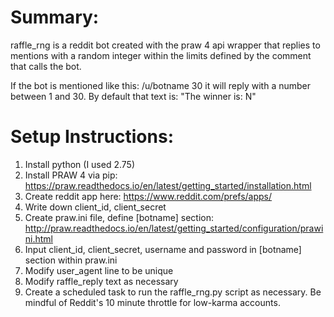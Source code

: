 Summary:
========
raffle_rng is a reddit bot created with the praw 4 api wrapper that replies to mentions with a random integer within the limits defined by the comment that calls the bot. 

If the bot is mentioned like this: /u/botname 30 it will reply with a number between 1 and 30.
By default that text is: "The winner is: N"
  
Setup Instructions:
========

1. Install python (I used 2.75)
1. Install PRAW 4 via pip: https://praw.readthedocs.io/en/latest/getting_started/installation.html
1. Create reddit app here: https://www.reddit.com/prefs/apps/
1. Write down client_id, client_secret
1. Create praw.ini file, define [botname] section: http://praw.readthedocs.io/en/latest/getting_started/configuration/prawini.html
1. Input client_id, client_secret, username and password in [botname] section within praw.ini
1. Modify user_agent line to be unique
1. Modify raffle_reply text as necessary
1. Create a scheduled task to run the raffle_rng.py script as necessary. Be mindful of Reddit's 10 minute throttle for low-karma accounts.
